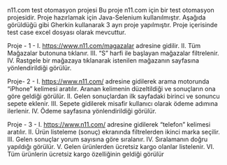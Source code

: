 n11.com test otomasyon projesi
Bu proje n11.com için bir test otomasyon projesidir. Proje hazırlamak için Java-Selenium kullanılmıştır. Aşağıda görüldüğü gibi Gherkin kullanarak 3 ayrı proje yapılmıştır. Proje içerisinde test case excel dosyası olarak mevcuttur.

Proje - 1 -
I. https://www.n11.com/magazalar adresine gidilir. II. Tüm Mağazalar butonuna tıklanır. III. “S” harfi ile başlayan mağazalar filtrelenir. IV. Rastgele bir mağazaya tıklanarak istenilen mağazanın sayfasına yönlendirildiği görülür.

Proje- 2 -
I. https://www.n11.com/ adresine gidilerek arama motorunda “iPhone” kelimesi aratılır. Aranan kelimenin düzeltildiği ve sonuçların ona göre geldiği görülür. II. Gelen sonuçlardan ilk sayfadaki birinci ve sonuncu sepete eklenir. III. Sepete gidilerek misafir kullanıcı olarak ödeme adımına ilerlenir. IV. Ödeme sayfasına yönlendirildiği görülür.

Proje - 3 -
I. https://www.n11.com/ adresine gidilerek “telefon” kelimesi aratılır. II. Ürün listeleme (sonuç) ekranında filtrelerden ikinci marka seçilir. III. Gelen sonuçlar yorum sayısına göre sıralanır. IV. Sıralamanın doğru yapıldığı görülür. V. Gelen ürünlerden ücretsiz kargo olanlar listelenir. VI. Tüm ürünlerin ücretsiz kargo özelliğinin geldiği görülür
